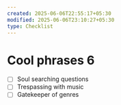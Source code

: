 ```yaml
---
created: 2025-06-06T22:55:17+05:30
modified: 2025-06-06T23:10:27+05:30
type: Checklist
---
```


# Cool phrases 6

- [ ] Soul searching questions
- [ ] Trespassing with music
- [ ] Gatekeeper of genres 
